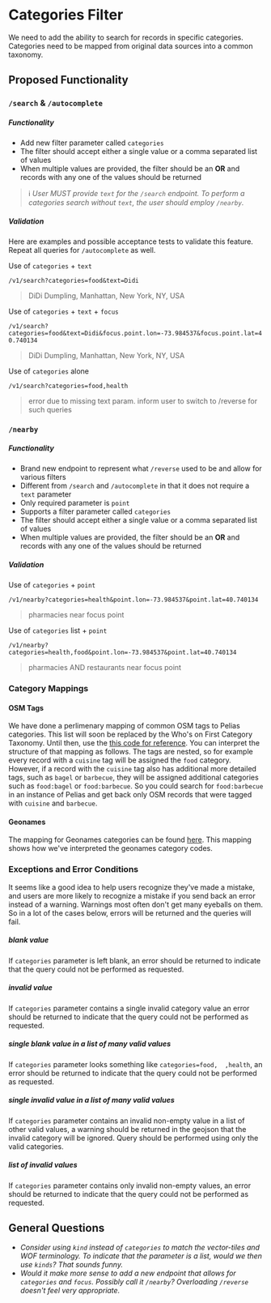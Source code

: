 # Categories Filter

We need to add the ability to search for records in specific categories.
Categories need to be mapped from original data sources into a common taxonomy.

## Proposed Functionality

### `/search` & `/autocomplete`

##### Functionality
- Add new filter parameter called `categories`
- The filter should accept either a single value or a comma separated list of values
- When multiple values are provided, the filter should be an **OR** and records with any one of the values should be returned

> :information_source: *User MUST provide `text` for the `/search` endpoint. To perform a categories search without `text`, the user should employ `/nearby`.*

##### Validation
Here are examples and possible acceptance tests to validate this feature.
Repeat all queries for `/autocomplete` as well.

Use of `categories` + `text`

`/v1/search?categories=food&text=Didi`

> DiDi Dumpling, Manhattan, New York, NY, USA


Use of `categories` + `text` + `focus`

`/v1/search?categories=food&text=Didi&focus.point.lon=-73.984537&focus.point.lat=40.740134`

> DiDi Dumpling, Manhattan, New York, NY, USA


Use of `categories` alone

`/v1/search?categories=food,health`

> error due to missing text param. inform user to switch to /reverse for such queries


### `/nearby`

##### Functionality
- Brand new endpoint to represent what `/reverse` used to be and allow for various filters
- Different from `/search` and `/autocomplete` in that it does not require a `text` parameter
- Only required parameter is `point`
- Supports a filter parameter called `categories`
- The filter should accept either a single value or a comma separated list of values
- When multiple values are provided, the filter should be an **OR** and records with any one of the values should be returned

##### Validation

Use of `categories` + `point`

`/v1/nearby?categories=health&point.lon=-73.984537&point.lat=40.740134`

> pharmacies near focus point



Use of `categories` list + `point`

`/v1/nearby?categories=health,food&point.lon=-73.984537&point.lat=40.740134`

> pharmacies AND restaurants near focus point

### Category Mappings

#### OSM Tags
We have done a perlimenary mapping of common OSM tags to Pelias categories. This list will soon be replaced by the Who's on First Category Taxonomy.
Until then, use the [this code for reference](https://github.com/pelias/openstreetmap/blob/master/config/category_map.js). You can interpret the structure of that mapping as follows.
The tags are nested, so for example every record with a `cuisine` tag will be assigned the `food` category. However, if a record with the `cuisine` tag also has additional more detailed tags,
such as `bagel` or `barbecue`, they will be assigned additional categories such as `food:bagel` or `food:barbecue`. So you could search for `food:barbecue` in an instance of Pelias and get
back only OSM records that were tagged with `cuisine` and `barbecue`.

#### Geonames
The mapping for Geonames categories can be found [here](https://github.com/pelias/geonames/blob/master/metadata/category_mapping.json). This mapping shows how we've interpreted the
geonames category codes.

### Exceptions and Error Conditions
It seems like a good idea to help users recognize they've made a mistake, and users are more likely to recognize a mistake if you send back an error instead of a warning. Warnings most often don't get many eyeballs on them.
So in a lot of the cases below, errors will be returned and the queries will fail.

##### blank value
If `categories` parameter is left blank, an error should be returned to indicate that the query could not be performed as requested.

##### invalid value
If `categories` parameter contains a single invalid category value an error should be returned to indicate that the query could not be performed as requested.

##### single blank value in a list of many valid values
If `categories` parameter looks something like `categories=food,  ,health`, an error should be returned to indicate that the query could not be performed as requested.

##### single invalid value in a list of many valid values 
If `categories` parameter contains an invalid non-empty value in a list of other valid values, a warning should be returned in the geojson that the invalid category will be ignored. Query should be performed using only the valid categories.

##### list of invalid values
If `categories` parameter contains only invalid non-empty values, an error should be returned to indicate that the query could not be performed as requested.

## General Questions
- *Consider using `kind` instead of `categories` to match the vector-tiles and WOF terminology. To indicate that the parameter is a list, would we then use `kinds`? That sounds funny.*
- *Would it make more sense to add a new endpoint that allows for `categories` and `focus`. Possibly call it `/nearby`? Overloading `/reverse` doesn't feel very appropriate.*
